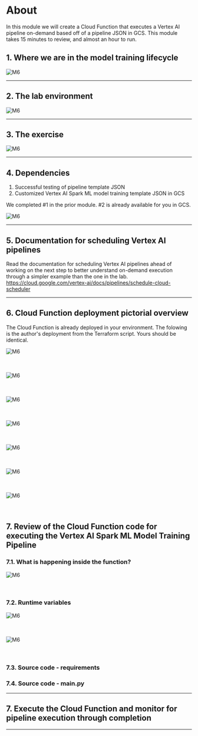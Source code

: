 
# About

In this module we will create a Cloud Function that executes a Vertex AI pipeline on-demand based off of a pipeline JSON in GCS. This module takes 15 minutes to review, and almost an hour to run.

## 1. Where we are in the model training lifecycle

![M6](../06-images/module-6-01.png)   


<hr>

## 2. The lab environment

![M6](../06-images/module-6-02.png)   


<hr>

## 3. The exercise

![M6](../06-images/module-6-03.png)   

<hr>

## 4. Dependencies

1. Successful testing of pipeline template JSON
2. Customized Vertex AI Spark ML model training template JSON in GCS

We completed #1 in the prior module. #2 is already available for you in GCS.

![M6](../06-images/module-6-04.png)   

<hr>

## 5. Documentation for scheduling Vertex AI pipelines

Read the documentation for scheduling Vertex AI pipelines ahead of working on the next step to better understand on-demand execution through a simpler example than the one in the lab.<br>
https://cloud.google.com/vertex-ai/docs/pipelines/schedule-cloud-scheduler

<hr>

## 6. Cloud Function deployment pictorial overview

The Cloud Function is already deployed in your environment. The folowing is the author's deployment from the Terraform script. Yours should be identical.

![M6](../06-images/module-6-05.png)   
<br><br>

![M6](../06-images/module-6-06.png)   
<br><br>

![M6](../06-images/module-6-07.png)   
<br><br>

![M6](../06-images/module-6-08.png)   
<br><br>

![M6](../06-images/module-6-09.png)   
<br><br>

![M6](../06-images/module-6-10.png)   
<br><br>

![M6](../06-images/module-6-11.png)   
<br><br>


## 7. Review of the Cloud Function code for executing the Vertex AI Spark ML Model Training Pipeline

### 7.1. What is happening inside the function?

![M6](../06-images/module-6-13.png)   
<br><br>

### 7.2. Runtime variables

![M6](../06-images/module-6-12.png)   
<br><br>

![M6](../06-images/module-6-14.png)   
<br><br>

### 7.3. Source code - requirements


### 7.4. Source code - main.py


<hr>

## 7. Execute the Cloud Function and monitor for pipeline execution through completion

<hr>

